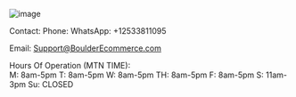 ![image](https://user-images.githubusercontent.com/96320435/146631037-75c03f8c-5f05-4bf6-8b00-3d05353c4f52.png)  
  
Contact:
Phone: WhatsApp: +12533811095  


Email: Support@BoulderEcommerce.com  


Hours Of Operation (MTN TIME):  
M: 8am-5pm
T: 8am-5pm
W: 8am-5pm
TH: 8am-5pm
F: 8am-5pm
S: 11am-3pm
Su: CLOSED

